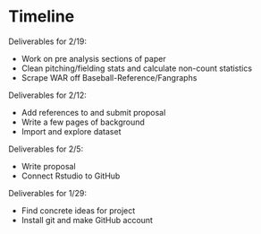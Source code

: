# Timeline 

Deliverables for 2/19:
* Work on pre analysis sections of paper
* Clean pitching/fielding stats and calculate non-count statistics
* Scrape WAR off Baseball-Reference/Fangraphs

Deliverables for 2/12:
* Add references to and submit proposal
* Write a few pages of background
* Import and explore dataset

Deliverables for 2/5:
* Write proposal
* Connect Rstudio to GitHub

Deliverables for 1/29:
* Find concrete ideas for project
* Install git and make GitHub account